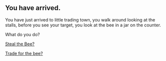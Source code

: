 ## You have arrived.

You have just arrived to little trading town, you walk around looking at the stalls, before you see your target, you look at the bee in a jar on the counter.

What do you do?

[Steal the Bee?](/ground-zero/conspiracy-man/getshot.md)

[Trade for the bee?](/ground-zero/conspiracy-man/notrade.md)
